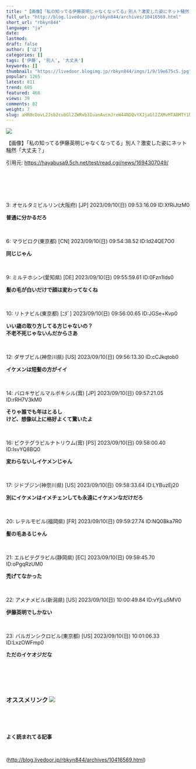 ```yaml
---
title: "【画像】「私の知ってる伊藤英明じゃなくなってる」別人？激変した姿にネット騒然「大丈夫？」:暇つぶしニュース"
full_url: "http://blog.livedoor.jp/rbkyn844/archives/10416569.html"
short_url: "rbkyn844"
language: "ja"
date: 
lastmod: 
draft: false
author: ['は']
categories: []
tags: ['伊藤', '別人', '大丈夫']
keywords: []
thumbnail: "https://livedoor.blogimg.jp/rbkyn844/imgs/1/9/19e675c5.jpg"
popular: 1265
latest: 811
trend: 605
featured: 468
views: 39
comments: 82
weight: 7
slug: aHR0cDovL2Jsb2cubGl2ZWRvb3IuanAvcmJreW44NDQvYXJjaGl2ZXMvMTA0MTY1NjkuaHRtbA==
---
```


![](https://livedoor.blogimg.jp/rbkyn844/imgs/1/9/19e675c5.jpg)

<div><p>【画像】「私の知ってる伊藤英明じゃなくなってる」別人？激変した姿にネット騒然「大丈夫？」</p><p>引用元: <a href='https://hayabusa9.5ch.net/test/read.cgi/news/1694307049/' target='_blank'>https://hayabusa9.5ch.net/test/read.cgi/news/1694307049/</a></p><br><br><br><br> <p class='res1'>3: オセルタミビルリン(大阪府) [JP] 2023/09/10(日) 09:53:16.09 ID:XfRiJtzM0 </p> <p class='res2'><b> 普通に分かるだろ </b></p><br> <p class='res1'>6: マラビロク(東京都) [CN] 2023/09/10(日) 09:54:38.52 ID:Id24QE7O0 </p> <p class='res2'><b> 同じじゃん </b></p><br> <p class='res1'>9: ミルテホシン(愛知県) [DE] 2023/09/10(日) 09:55:59.61 ID:0Fzn1Ids0 </p> <p class='res2'><b> 髪の毛が白いだけで顔は変わってなくね </b></p><br> <p class='res1'>10: リトナビル(東京都) [ﾆﾀﾞ] 2023/09/10(日) 09:56:00.65 ID:JGSe+Kvp0 </p> <p class='res2'><b> いい歳の取り方してる方じゃないの？ <br> 不老不死じゃないんだからさあ </b></p><br> <p class='no-pc'></p> <p class='res1'>12: ダサブビル(神奈川県) [US] 2023/09/10(日) 09:56:13.30 ID:cCJkqtob0 </p> <p class='res2'><b> イケメンは短髪の方がイイ </b></p><br> <p class='res1'>14: バロキサビルマルボキシル(茸) [JP] 2023/09/10(日) 09:57:21.05 ID:rRH7V3kM0 </p> <p class='res2'><b> そりゃ誰でも年はとるし <br> けど、想像以上に格好よくて驚いたよ </b></p><br> <p class='res1'>16: ビクテグラビルナトリウム(茸) [PS] 2023/09/10(日) 09:58:00.40 ID:IsvYQ8BQ0 </p> <p class='res2'><b> 変わらないしイケメンじゃん </b></p><br> <p class='res1'>17: ジドブジン(神奈川県) [US] 2023/09/10(日) 09:58:33.64 ID:LYBuzEj20 </p> <p class='res2'><b> 別にイケメンはイメチェンしても永遠にイケメンなだけだろ </b></p><br> <p class='res1'>20: レテルモビル(福岡県) [FR] 2023/09/10(日) 09:59:27.74 ID:NQ0Bka7R0 </p> <p class='res2'><b> 髪の毛あるじゃん </b></p><br> <p class='res1'>21: エルビテグラビル(静岡県) [EC] 2023/09/10(日) 09:59:45.70 ID:oPgqRzUM0 </p> <p class='res2'><b> 禿げてなかった </b></p><br> <p class='res1'>22: アメナメビル(新潟県) [US] 2023/09/10(日) 10:00:49.84 ID:vYjLu5MV0 </p> <p class='res2'><b> 伊藤英明でしかない </b></p><br> <p class='res1'>23: バルガンシクロビル(東京都) [US] 2023/09/10(日) 10:01:06.33 ID:LxzOWFmp0 </p> <p class='res2'><b> ただのイケオジだな </b></p><br> <p id='5077e33f033c4e934bb013c7c4eb8bbd'> </p><br> <br> <p class='no-pc'></p> <h3 class='linkh'>オススメリンク <img src='http://blog.livedoor.jp/rbkyn844/ftp/fusagikom-fikergh.png'></h3> <p class='link2'> </p><br> <p class='no-pc'></p> <p class='no-pc'><br><p><b>よく読まれてる記事</b></p><br></p> </div>

(http://blog.livedoor.jp/rbkyn844/archives/10416569.html)
